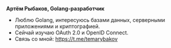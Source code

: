 **Артём Рыбаков, Golang-разработчик**
- Люблю Golang, интересуюсь базами данных, серверными приложениями и криптографией.
- Сейчай изучаю OAuth 2.0 и OpenID Connect.
- Связь со мной: https://t.me/temarybakov
